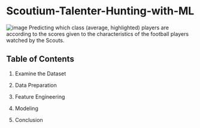 # Scoutium-Talenter-Hunting-with-ML
![image](https://user-images.githubusercontent.com/124357663/236264663-78c5830d-ae2d-4289-a83b-fdce5f0b0cee.png)
Predicting which class (average, highlighted) players are according to the scores given to the characteristics of the football players watched by the Scouts.

## Table of Contents 
1. Examine the Dataset

2. Data Preparation

3. Feature Engineering

4. Modeling

5. Conclusion

